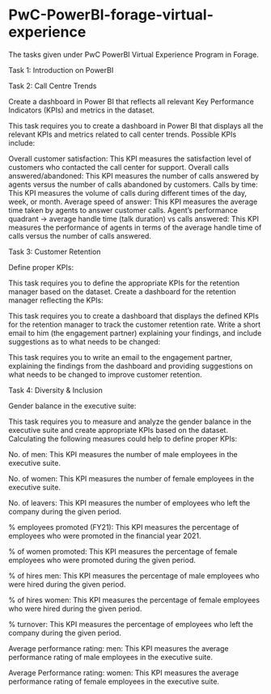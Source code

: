 # PwC-PowerBI-forage-virtual-experience
The tasks given under PwC PowerBI Virtual Experience Program in Forage.

Task 1: Introduction on PowerBI

Task 2: Call Centre Trends

Create a dashboard in Power BI that reflects all relevant Key Performance Indicators (KPIs) and metrics in the dataset.

This task requires you to create a dashboard in Power BI that displays all the relevant KPIs and metrics related to call center trends. Possible KPIs include:

Overall customer satisfaction: This KPI measures the satisfaction level of customers who contacted the call center for support. Overall calls answered/abandoned: This KPI measures the number of calls answered by agents versus the number of calls abandoned by customers. Calls by time: This KPI measures the volume of calls during different times of the day, week, or month. Average speed of answer: This KPI measures the average time taken by agents to answer customer calls. Agent’s performance quadrant -> average handle time (talk duration) vs calls answered: This KPI measures the performance of agents in terms of the average handle time of calls versus the number of calls answered.

Task 3: Customer Retention

Define proper KPIs:

This task requires you to define the appropriate KPIs for the retention manager based on the dataset. Create a dashboard for the retention manager reflecting the KPIs:

This task requires you to create a dashboard that displays the defined KPIs for the retention manager to track the customer retention rate. Write a short email to him (the engagement partner) explaining your findings, and include suggestions as to what needs to be changed:

This task requires you to write an email to the engagement partner, explaining the findings from the dashboard and providing suggestions on what needs to be changed to improve customer retention.

Task 4: Diversity & Inclusion

Gender balance in the executive suite:

This task requires you to measure and analyze the gender balance in the executive suite and create appropriate KPIs based on the dataset. Calculating the following measures could help to define proper KPIs:

No. of men: This KPI measures the number of male employees in the executive suite.

No. of women: This KPI measures the number of female employees in the executive suite.

No. of leavers: This KPI measures the number of employees who left the company during the given period.

% employees promoted (FY21): This KPI measures the percentage of employees who were promoted in the financial year 2021.

% of women promoted: This KPI measures the percentage of female employees who were promoted during the given period.

% of hires men: This KPI measures the percentage of male employees who were hired during the given period.

% of hires women: This KPI measures the percentage of female employees who were hired during the given period.

% turnover: This KPI measures the percentage of employees who left the company during the given period.

Average performance rating: men: This KPI measures the average performance rating of male employees in the executive suite.

Average Performance rating: women: This KPI measures the average performance rating of female employees in the executive suite.
